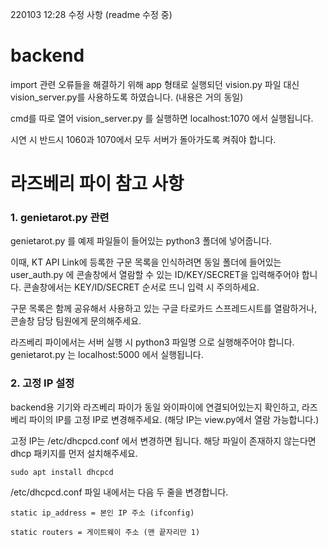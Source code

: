 220103 12:28 수정 사항 (readme 수정 중)

# backend
import 관련 오류들을 해결하기 위해 app 형태로 실행되던 vision.py 파일 대신 vision_server.py를 사용하도록 하였습니다.
(내용은 거의 동일) 

cmd를 따로 열어 vision_server.py 를 실행하면 localhost:1070 에서 실행됩니다.

시연 시 반드시 1060과 1070에서 모두 서버가 돌아가도록 켜줘야 합니다.

# 라즈베리 파이 참고 사항

### 1. genietarot.py 관련

genietarot.py 를 예제 파일들이 들어있는 python3 폴더에 넣어줍니다.

이때, KT API Link에 등록한 구문 목록을 인식하려면 동일 폴더에 들어있는 user_auth.py 에 콘솔창에서 열람할 수 있는 ID/KEY/SECRET을 입력해주어야 합니다.
콘솔창에서는 KEY/ID/SECRET 순서로 뜨니 입력 시 주의하세요.

구문 목록은 함께 공유해서 사용하고 있는 구글 타로카드 스프레드시트를 열람하거나, 콘솔창 담당 팀원에게 문의해주세요.

라즈베리 파이에서는 서버 실행 시 python3 파일명 으로 실행해주어야 합니다.
genietarot.py 는 localhost:5000 에서 실행됩니다.

### 2. 고정 IP 설정
backend용 기기와 라즈베리 파이가 동일 와이파이에 연결되어있는지 확인하고, 라즈베리 파이의 IP를 고정 IP로 변경해주세요. (해당 IP는 view.py에서 열람 가능합니다.)

고정 IP는 /etc/dhcpcd.conf 에서 변경하면 됩니다.
해당 파일이 존재하지 않는다면 dhcp 패키지를 먼저 설치해주세요.

```
sudo apt install dhcpcd
```

/etc/dhcpcd.conf 파일 내에서는 다음 두 줄을 변경합니다.

```
static ip_address = 본인 IP 주소 (ifconfig)

static routers = 게이트웨이 주소 (맨 끝자리만 1)
```
